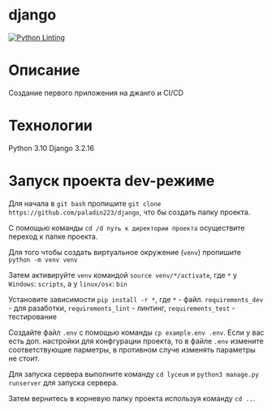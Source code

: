 # django
[![Python Linting](https://github.com/paladin223/django/actions/workflows/python-package.yml/badge.svg)](https://github.com/paladin223/django/actions/workflows/python-package.yml)

# Описание
Создание первого приложения на джанго и CI/CD

# Технологии
Python 3.10 Django 3.2.16

# Запуск проекта dev-режиме
Для начала в `git bash` пропишите `git clone https://github.com/paladin223/django`, что бы создать папку проекта.

С помощью команды `cd /d путь к директории проекта` осуществите переход к папке проекта.

Для того чтобы создать виртуальное окружение (`venv`) пропишите `python -m venv venv`

Затем активируйте `venv` командой `source venv/*/activate`, где `*` у `Windows`: `scripts`, а у `linux/osx`: `bin`

Установите зависимости  `pip install -r *`, где `*` - файл. `requirements_dev` - для разаботки, `requirements_lint` - линтинг, `requirements_test` - тестирование

Создайте файл `.env` с помощью команды `cp example.env .env`. Если у вас есть доп. настройки для конфгурации проекта, то в файле `.env` измените соответствующие парметры, в противном случе изменять параметры не стоит.

Для запуска сервера выполните команду `cd lyceum` и `python3 manage.py runserver` для запуска сервера. 

Затем вернитесь в корневую папку проекта используя команду `cd ..`.
